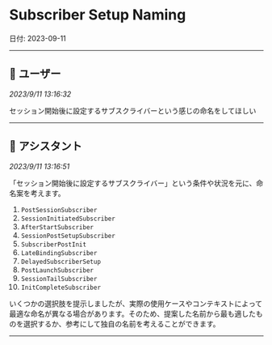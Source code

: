 # Subscriber Setup Naming

日付: 2023-09-11

---

## 👤 ユーザー
*2023/9/11 13:16:32*

セッション開始後に設定するサブスクライバーという感じの命名をしてほしい

---

## 🤖 アシスタント
*2023/9/11 13:16:51*

「セッション開始後に設定するサブスクライバー」という条件や状況を元に、命名案を考えます。

1. `PostSessionSubscriber`
2. `SessionInitiatedSubscriber`
3. `AfterStartSubscriber`
4. `SessionPostSetupSubscriber`
5. `SubscriberPostInit`
6. `LateBindingSubscriber`
7. `DelayedSubscriberSetup`
8. `PostLaunchSubscriber`
9. `SessionTailSubscriber`
10. `InitCompleteSubscriber`

いくつかの選択肢を提示しましたが、実際の使用ケースやコンテキストによって最適な命名が異なる場合があります。そのため、提案した名前から最も適したものを選択するか、参考にして独自の名前を考えることができます。

---
